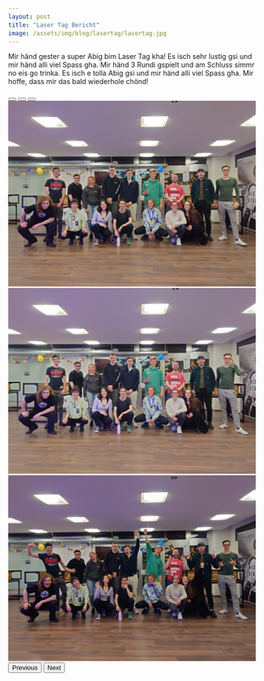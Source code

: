 ```yaml
---
layout: post
title: "Laser Tag Bericht"
image: /assets/img/blog/lasertag/lasertag.jpg
---
```


Mir händ gester a super Abig bim Laser Tag kha! Es isch sehr lustig gsi und mir händ alli viel Spass gha. Mir händ 3 Rundi gspielt und am Schluss simmr no eis go trinka. Es isch e tolla Abig gsi und mir händ alli viel Spass gha. Mir hoffe, dass mir das bald wiederhole chönd!

<div id="carouselExampleIndicators" class="carousel slide" data-mdb-ride="carousel">
  <div class="carousel-indicators">
    <button
      type="button"
      data-mdb-target="#carouselExampleIndicators"
      data-mdb-slide-to="0"
      class="active"
      aria-current="true"
      aria-label="Slide 1"
    ></button>
    <button
      type="button"
      data-mdb-target="#carouselExampleIndicators"
      data-mdb-slide-to="1"
      aria-label="Slide 2"
    ></button>
    <button
      type="button"
      data-mdb-target="#carouselExampleIndicators"
      data-mdb-slide-to="2"
      aria-label="Slide 3"
    ></button>
  </div>
  <div class="carousel-inner">
    <div class="carousel-item active">
      <img src="/assets/img/blog/lasertag/20230420_210027.JPG" class="d-block w-100" alt="Wild Landscape"/>
    </div>
    <div class="carousel-item">
      <img src="/assets/img/blog/lasertag/20230420_210029.JPG" class="d-block w-100" alt="Camera"/>
    </div>
    <div class="carousel-item">
      <img src="/assets/img/blog/lasertag/20230420_210042.JPG" class="d-block w-100" alt="Exotic Fruits"/>
    </div>
  </div>
  <button class="carousel-control-prev" type="button" data-mdb-target="#carouselExampleIndicators" data-mdb-slide="prev">
    <span class="carousel-control-prev-icon" aria-hidden="true"></span>
    <span class="visually-hidden">Previous</span>
  </button>
  <button class="carousel-control-next" type="button" data-mdb-target="#carouselExampleIndicators" data-mdb-slide="next">
    <span class="carousel-control-next-icon" aria-hidden="true"></span>
    <span class="visually-hidden">Next</span>
  </button>
</div>